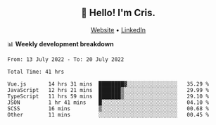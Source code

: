 
<h2 align="center">👋 Hello! I'm Cris.</h2>
<p align="center">
  <a href="https://www.criscunas.dev">Website</a> •
  <a href="https://www.linkedin.com/in/cristophercunas/">LinkedIn</a>
</p>


📊 **Weekly development breakdown**
<!--START_SECTION:waka-->

```text
From: 13 July 2022 - To: 20 July 2022

Total Time: 41 hrs

Vue.js       14 hrs 31 mins  ████████▓░░░░░░░░░░░░░░░░   35.29 %
JavaScript   12 hrs 21 mins  ███████▒░░░░░░░░░░░░░░░░░   29.99 %
TypeScript   11 hrs 59 mins  ███████▒░░░░░░░░░░░░░░░░░   29.10 %
JSON         1 hr 41 mins    █░░░░░░░░░░░░░░░░░░░░░░░░   04.10 %
SCSS         16 mins         ▒░░░░░░░░░░░░░░░░░░░░░░░░   00.68 %
Other        11 mins         ░░░░░░░░░░░░░░░░░░░░░░░░░   00.45 %
```

<!--END_SECTION:waka-->

